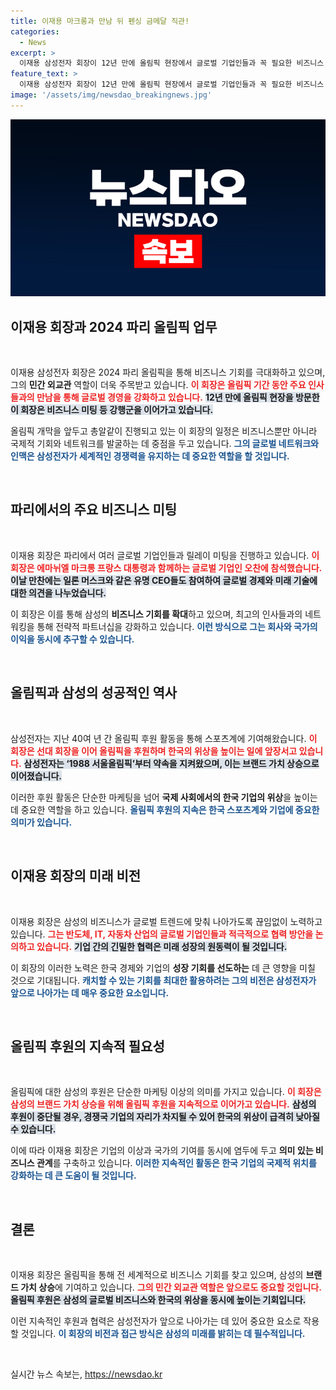 ```yaml
---
title: 이재용 마크롱과 만남 뒤 펜싱 금메달 직관!
categories:
  - News
excerpt: >
  이재용 삼성전자 회장이 12년 만에 올림픽 현장에서 글로벌 기업인들과 꼭 필요한 비즈니스 회동을 이어가며 한국의 자존심을 지켜가고 있습니다. 2024 파리 올림픽을 계기로 민간 외교관 역할을 발휘하며 삼성의 위상을 높이는 그의 행보를 주목하세요!
feature_text: >
  이재용 삼성전자 회장이 12년 만에 올림픽 현장에서 글로벌 기업인들과 꼭 필요한 비즈니스 회동을 이어가며 한국의 자존심을 지켜가고 있습니다. 2024 파리 올림픽을 계기로 민간 외교관 역할을 발휘하며 삼성의 위상을 높이는 그의 행보를 주목하세요!
image: '/assets/img/newsdao_breakingnews.jpg'
---
```


<p><img src="/assets/img/newsdao_breakingnews.jpg" alt="ranknews 속보" /></p>

<h2 data-ke-size="size26">이재용 회장과 2024 파리 올림픽 업무</h2>

<p data-ke-size="size16">&nbsp;</p>

<p>이재용 삼성전자 회장은 2024 파리 올림픽을 통해 비즈니스 기회를 극대화하고 있으며, 그의 <strong>민간 외교관</strong> 역할이 더욱 주목받고 있습니다. <b><span style="color: #ee2323;">이 회장은 올림픽 기간 동안 주요 인사들과의 만남을 통해 글로벌 경영을 강화하고 있습니다.</span></b> <b><span style="background-color: #21538527;">12년 만에 올림픽 현장을 방문한 이 회장은 비즈니스 미팅 등 강행군을 이어가고 있습니다.</span></b>  </p>

<p>올림픽 개막을 앞두고 총알같이 진행되고 있는 이 회장의 일정은 비즈니스뿐만 아니라 국제적 기회와 네트워크를 발굴하는 데 중점을 두고 있습니다. <b><span style="color: #1a5490;">그의 글로벌 네트워크와 인맥은 삼성전자가 세계적인 경쟁력을 유지하는 데 중요한 역할을 할 것입니다.</span></b>  </p>

<p data-ke-size="size16">&nbsp;</p>

<h2 data-ke-size="size26">파리에서의 주요 비즈니스 미팅</h2>

<p data-ke-size="size16">&nbsp;</p>

<p>이재용 회장은 파리에서 여러 글로벌 기업인들과 릴레이 미팅을 진행하고 있습니다. <b><span style="color: #ee2323;">이 회장은 에마뉘엘 마크롱 프랑스 대통령과 함께하는 글로벌 기업인 오찬에 참석했습니다.</span></b> <b><span style="background-color: #21538527;">이날 만찬에는 일론 머스크와 같은 유명 CEO들도 참여하여 글로벌 경제와 미래 기술에 대한 의견을 나누었습니다.</span></b>  </p>

<p>이 회장은 이를 통해 삼성의 <strong>비즈니스 기회를 확대</strong>하고 있으며, 최고의 인사들과의 네트워킹을 통해 전략적 파트너십을 강화하고 있습니다. <b><span style="color: #1a5490;">이런 방식으로 그는 회사와 국가의 이익을 동시에 추구할 수 있습니다.</span></b>  </p>

<p data-ke-size="size16">&nbsp;</p>

<h2 data-ke-size="size26">올림픽과 삼성의 성공적인 역사</h2>

<p data-ke-size="size16">&nbsp;</p>

<p>삼성전자는 지난 40여 년 간 올림픽 후원 활동을 통해 스포츠계에 기여해왔습니다. <b><span style="color: #ee2323;">이 회장은 선대 회장을 이어 올림픽을 후원하며 한국의 위상을 높이는 일에 앞장서고 있습니다.</span></b> <b><span style="background-color: #21538527;">삼성전자는 ‘1988 서울올림픽’부터 약속을 지켜왔으며, 이는 브랜드 가치 상승으로 이어졌습니다.</span></b>  </p>

<p>이러한 후원 활동은 단순한 마케팅을 넘어 <strong>국제 사회에서의 한국 기업의 위상</strong>을 높이는 데 중요한 역할을 하고 있습니다. <b><span style="color: #1a5490;">올림픽 후원의 지속은 한국 스포츠계와 기업에 중요한 의미가 있습니다.</span></b>  </p>

<p data-ke-size="size16">&nbsp;</p>

<h2 data-ke-size="size26">이재용 회장의 미래 비전</h2>

<p data-ke-size="size16">&nbsp;</p>

<p>이재용 회장은 삼성의 비즈니스가 글로벌 트렌드에 맞춰 나아가도록 끊임없이 노력하고 있습니다. <b><span style="color: #ee2323;">그는 반도체, IT, 자동차 산업의 글로벌 기업인들과 적극적으로 협력 방안을 논의하고 있습니다.</span></b> <b><span style="background-color: #21538527;">기업 간의 긴밀한 협력은 미래 성장의 원동력이 될 것입니다.</span></b>  </p>

<p>이 회장의 이러한 노력은 한국 경제와 기업의 <strong>성장 기회를 선도하는</strong> 데 큰 영향을 미칠 것으로 기대됩니다. <b><span style="color: #1a5490;">캐치할 수 있는 기회를 최대한 활용하려는 그의 비전은 삼성전자가 앞으로 나아가는 데 매우 중요한 요소입니다.</span></b>  </p>

<p data-ke-size="size16">&nbsp;</p>

<h2 data-ke-size="size26">올림픽 후원의 지속적 필요성</h2>

<p data-ke-size="size16">&nbsp;</p>

<p>올림픽에 대한 삼성의 후원은 단순한 마케팅 이상의 의미를 가지고 있습니다. <b><span style="color: #ee2323;">이 회장은 삼성의 브랜드 가치 상승을 위해 올림픽 후원을 지속적으로 이어가고 있습니다.</span></b> <b><span style="background-color: #21538527;">삼성의 후원이 중단될 경우, 경쟁국 기업의 자리가 차지될 수 있어 한국의 위상이 급격히 낮아질 수 있습니다.</span></b>  </p>

<p>이에 따라 이재용 회장은 기업의 이상과 국가의 기여를 동시에 염두에 두고 <strong>의미 있는 비즈니스 관계</strong>를 구축하고 있습니다. <b><span style="color: #1a5490;">이러한 지속적인 활동은 한국 기업의 국제적 위치를 강화하는 데 큰 도움이 될 것입니다.</span></b>  </p>

<p data-ke-size="size16">&nbsp;</p>

<h2 data-ke-size="size26">결론</h2>

<p data-ke-size="size16">&nbsp;</p>

<p>이재용 회장은 올림픽을 통해 전 세계적으로 비즈니스 기회를 찾고 있으며, 삼성의 <strong>브랜드 가치 상승</strong>에 기여하고 있습니다. <b><span style="color: #ee2323;">그의 민간 외교관 역할은 앞으로도 중요할 것입니다.</span></b> <b><span style="background-color: #21538527;">올림픽 후원은 삼성의 글로벌 비즈니스와 한국의 위상을 동시에 높이는 기회입니다.</span></b>  </p>

<p>이런 지속적인 후원과 협력은 삼성전자가 앞으로 나아가는 데 있어 중요한 요소로 작용할 것입니다. <b><span style="color: #1a5490;">이 회장의 비전과 접근 방식은 삼성의 미래를 밝히는 데 필수적입니다.</span></b> </p>

<p data-ke-size="size16">&nbsp;</p>
실시간 뉴스 속보는, <a href="https://newsdao.kr" rel="dofollow">https://newsdao.kr</a>


